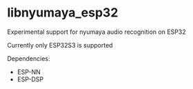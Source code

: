 # libnyumaya_esp32
Experimental support for nyumaya audio recognition on ESP32

Currently only ESP32S3 is supported

Dependencies:
* ESP-NN
* ESP-DSP
